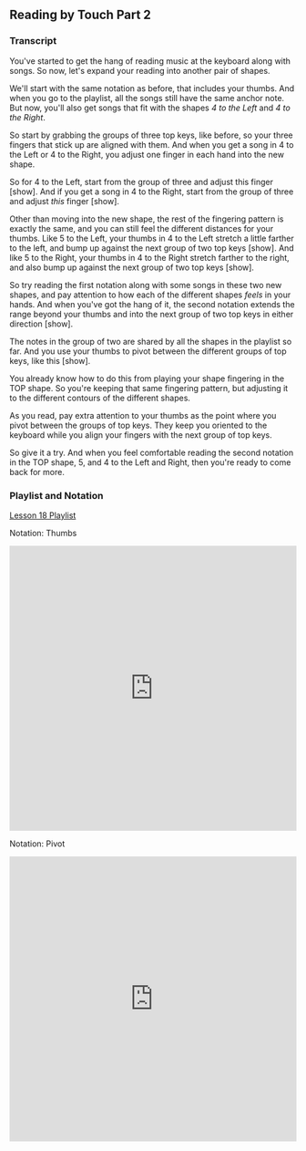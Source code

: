 ## Reading by Touch Part 2




### Transcript

You've started to get the hang of reading music at the keyboard along with songs. So now, let's expand your reading into another pair of shapes.

We'll start with the same notation as before, that includes your thumbs. And when you go to the playlist, all the songs still have the same anchor note. But now, you'll also get songs that fit with the shapes *4 to the Left* and *4 to the Right*.

So start by grabbing the groups of three top keys, like before, so your three fingers that stick up are aligned with them. And when you get a song in 4 to the Left or 4 to the Right, you adjust one finger in each hand into the new shape.

So for 4 to the Left, start from the group of three and adjust this finger [show]. And if you get a song in 4 to the Right, start from the group of three and adjust *this* finger [show]. 

Other than moving into the new shape, the rest of the fingering pattern is exactly the same, and you can still feel the different distances for your thumbs. Like 5 to the Left, your thumbs in 4 to the Left stretch a little farther to the left, and bump up against the next group of two top keys [show]. And like 5 to the Right, your thumbs in 4 to the Right stretch farther to the right, and also bump up against the next group of two top keys [show].

So try reading the first notation along with some songs in these two new shapes, and pay attention to how each of the different shapes *feels* in your hands. And when you've got the hang of it, the second notation extends the range beyond your thumbs and into the next group of two top keys in either direction [show].

The notes in the group of two are shared by all the shapes in the playlist so far. And you use your thumbs to pivot between the different groups of top keys, like this [show].

You already know how to do this from playing your shape fingering in the TOP shape. So you're keeping that same fingering pattern, but adjusting it to the different contours of the different shapes. 

As you read, pay extra attention to your thumbs as the point where you pivot between the groups of top keys. They keep you oriented to the keyboard while you align your fingers with the next group of top keys.

So give it a try. And when you feel comfortable reading the second notation in the TOP shape, 5, and 4 to the Left and Right, then you're ready to come back for more.



### Playlist and Notation

<a href="../player/reading-2" target="_blank">Lesson 18 Playlist</a>




Notation: Thumbs

<embed
	src="https://shapesmusic.com/media/reading_tactile_3.pdf"
	type="application/pdf"
	width="100%"
	height="500px"
/>



Notation: Pivot

<embed
	src="https://shapesmusic.com/media/reading_tactile_4.pdf"
	type="application/pdf"
	width="100%"
	height="500px"
/>